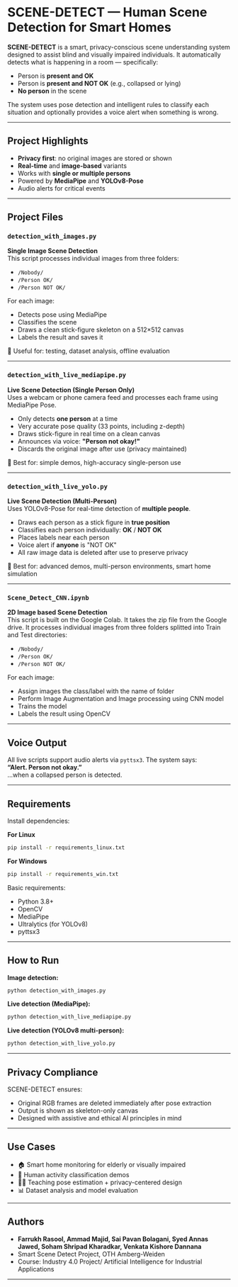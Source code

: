 
# SCENE-DETECT — Human Scene Detection for Smart Homes

**SCENE-DETECT** is a smart, privacy-conscious scene understanding system designed to assist blind and visually impaired individuals. It automatically detects what is happening in a room — specifically:

- Person is **present and OK**
- Person is **present and NOT OK** (e.g., collapsed or lying)
- **No person** in the scene

The system uses pose detection and intelligent rules to classify each situation and optionally provides a voice alert when something is wrong.

---

## Project Highlights

- **Privacy first**: no original images are stored or shown
- **Real-time** and **image-based** variants
- Works with **single or multiple persons**
- Powered by **MediaPipe** and **YOLOv8-Pose**
- Audio alerts for critical events

---

## Project Files

### `detection_with_images.py`
**Single Image Scene Detection**  
This script processes individual images from three folders:
- `/Nobody/`
- `/Person OK/`
- `/Person NOT OK/`

For each image:
- Detects pose using MediaPipe
- Classifies the scene
- Draws a clean stick-figure skeleton on a 512×512 canvas
- Labels the result and saves it

📁 Useful for: testing, dataset analysis, offline evaluation

---

### `detection_with_live_mediapipe.py`
**Live Scene Detection (Single Person Only)**  
Uses a webcam or phone camera feed and processes each frame using MediaPipe Pose.

- Only detects **one person** at a time
- Very accurate pose quality (33 points, including z-depth)
- Draws stick-figure in real time on a clean canvas
- Announces via voice: **"Person not okay!"**
- Discards the original image after use (privacy maintained)

📁 Best for: simple demos, high-accuracy single-person use

---

### `detection_with_live_yolo.py`
**Live Scene Detection (Multi-Person)**  
Uses YOLOv8-Pose for real-time detection of **multiple people**.

- Draws each person as a stick figure in **true position**
- Classifies each person individually: **OK** / **NOT OK**
- Places labels near each person
- Voice alert if **anyone** is "NOT OK"
- All raw image data is deleted after use to preserve privacy

📁 Best for: advanced demos, multi-person environments, smart home simulation

---

### `Scene_Detect_CNN.ipynb`
**2D Image based Scene Detection**  
This script is built on the Google Colab. It takes the zip file from the Google drive. It processes individual images from three folders splitted into Train and Test directories:
- `/Nobody/`
- `/Person OK/`
- `/Person NOT OK/`

For each image:
- Assign images the class/label with the name of folder
- Perform Image Augmentation and Image processing using CNN model
- Trains the model
- Labels the result using OpenCV

---

## Voice Output
All live scripts support audio alerts via `pyttsx3`. The system says:  
**“Alert. Person not okay.”**  
...when a collapsed person is detected.

---

## Requirements

Install dependencies:

**For Linux**
```bash
pip install -r requirements_linux.txt
```

**For Windows**
```bash
pip install -r requirements_win.txt
```

Basic requirements:
- Python 3.8+
- OpenCV
- MediaPipe
- Ultralytics (for YOLOv8)
- pyttsx3

---

## How to Run

**Image detection:**
```bash
python detection_with_images.py
```

**Live detection (MediaPipe):**
```bash
python detection_with_live_mediapipe.py
```

**Live detection (YOLOv8 multi-person):**
```bash
python detection_with_live_yolo.py
```

---

## Privacy Compliance

SCENE-DETECT ensures:
- Original RGB frames are deleted immediately after pose extraction
- Output is shown as skeleton-only canvas
- Designed with assistive and ethical AI principles in mind

---

## Use Cases

- 🏠 Smart home monitoring for elderly or visually impaired
- 🧪 Human activity classification demos
- 👩‍🏫 Teaching pose estimation + privacy-centered design
- 📊 Dataset analysis and model evaluation

---

## Authors

- **Farrukh Rasool, Ammad Majid, Sai Pavan Bolagani, Syed Annas Jawed, Soham Shripad Kharadkar, Venkata Kishore Dannana**
- Smart Scene Detect Project, OTH Amberg-Weiden
- Course: Industry 4.0 Project/ Artificial Intelligence for Industrial Applications

---